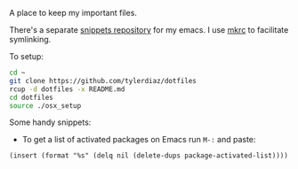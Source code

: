 A place to keep my important files.

There's a separate [snippets repository](https://github.com/tylerdiaz/snippets) for my emacs. I use [mkrc](https://thoughtbot.github.io/rcm/mkrc.1.html) to facilitate symlinking.

To setup: 
```bash
cd ~
git clone https://github.com/tylerdiaz/dotfiles
rcup -d dotfiles -x README.md
cd dotfiles
source ./osx_setup
```

Some handy snippets:
* To get a list of activated packages on Emacs run `M-:` and paste:
```elisp
(insert (format "%s" (delq nil (delete-dups package-activated-list))))
```
